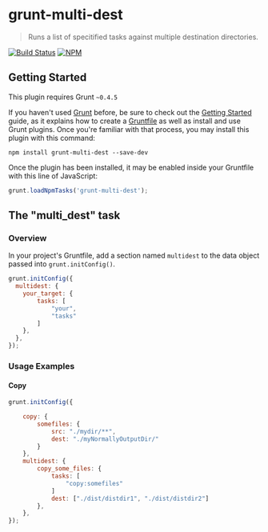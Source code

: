 # grunt-multi-dest

> Runs a list of specitified tasks against multiple destination directories.

[![Build Status](https://travis-ci.org/ErjanGavalji/grunt-multi-dest.svg?branch=master)](https://travis-ci.org/ErjanGavalji)
[![NPM](https://nodei.co/npm/grunt-multi-dest.png?compact=true)](https://nodei.co/npm/grunt-multi-dest/)
## Getting Started
This plugin requires Grunt `~0.4.5`

If you haven't used [Grunt](http://gruntjs.com/) before, be sure to check out the [Getting Started](http://gruntjs.com/getting-started) guide, as it explains how to create a [Gruntfile](http://gruntjs.com/sample-gruntfile) as well as install and use Grunt plugins. Once you're familiar with that process, you may install this plugin with this command:

```shell
npm install grunt-multi-dest --save-dev
```

Once the plugin has been installed, it may be enabled inside your Gruntfile with this line of JavaScript:

```js
grunt.loadNpmTasks('grunt-multi-dest');
```

## The "multi_dest" task

### Overview
In your project's Gruntfile, add a section named `multidest` to the data object passed into `grunt.initConfig()`.

```js
grunt.initConfig({
  multidest: {
    your_target: {
        tasks: [
            "your",
            "tasks"
        ]
    },
  },
});
```

### Usage Examples

#### Copy

```js
grunt.initConfig({

    copy: {
        somefiles: {
            src: "./mydir/**",
            dest: "./myNormallyOutputDir/"
        }
    },
    multidest: {
        copy_some_files: {
            tasks: [
                "copy:somefiles"
            ]
            dest: ["./dist/distdir1", "./dist/distdir2"]
        },
    },
});
```

